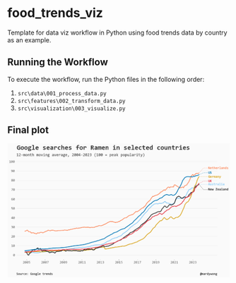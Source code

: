 # food_trends_viz

Template for data viz workflow in Python using food trends data by country as an example.

## Running the Workflow

To execute the workflow, run the Python files in the following order:

1. `src\data\001_process_data.py`
2. `src\features\002_transform_data.py`
3. `src\visualization\003_visualize.py`

## Final plot

![Final plott](https://github.com/martingeew/food_trends_viz/blob/main/reports/figures/04-11-2023/ramen_trend_by_country.png?raw=true)
